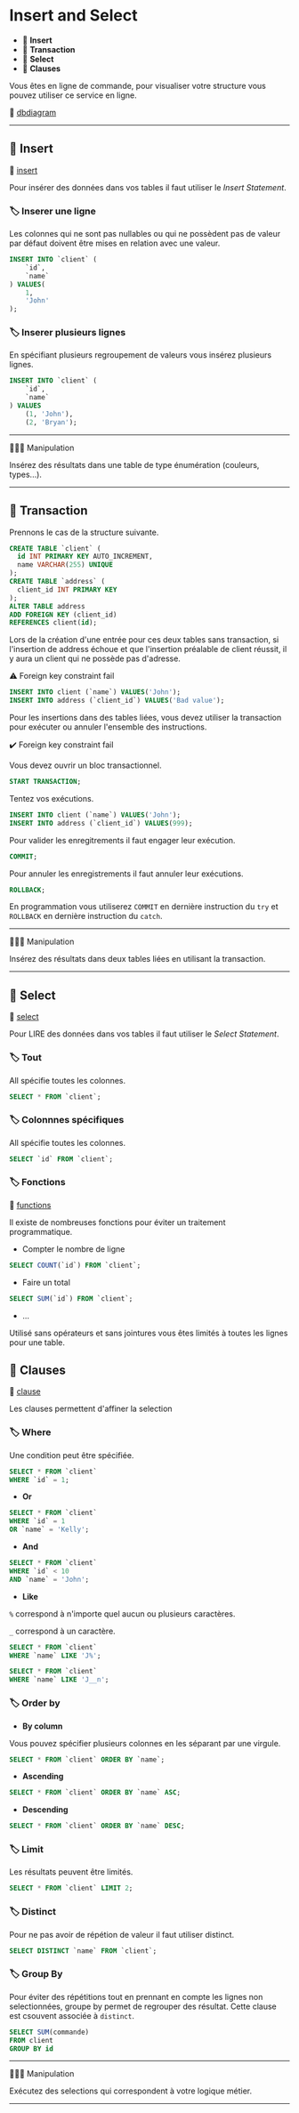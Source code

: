 # Insert and Select

*  🔖 **Insert**
*  🔖 **Transaction**
*  🔖 **Select**
*  🔖 **Clauses**

Vous êtes en ligne de commande, pour visualiser votre structure vous pouvez utiliser ce service en ligne.

🔗 [dbdiagram](https://dbdiagram.io/)

___

## 📑 Insert

🔗 [insert](https://dev.mysql.com/doc/refman/8.0/en/insert.html)

Pour insérer des données dans vos tables il faut utiliser le *Insert Statement*.

### 🏷️ **Inserer une ligne**

Les colonnes qui ne sont pas nullables ou qui ne possèdent pas de valeur par défaut doivent être mises en relation avec une valeur.

```sql
INSERT INTO `client` (
    `id`,
    `name`
) VALUES(
    1,
    'John'
);
```

### 🏷️ **Inserer plusieurs lignes**

En spécifiant plusieurs regroupement de valeurs vous insérez plusieurs lignes.

```sql
INSERT INTO `client` (
    `id`,
    `name`
) VALUES
    (1, 'John'),
    (2, 'Bryan');
```
___

👨🏻‍💻 Manipulation

Insérez des résultats dans une table de type énumération (couleurs, types...).

___

## 📑 Transaction

Prennons le cas de la structure suivante.

```sql
CREATE TABLE `client` (
  id INT PRIMARY KEY AUTO_INCREMENT,
  name VARCHAR(255) UNIQUE
);
CREATE TABLE `address` (
  client_id INT PRIMARY KEY
);
ALTER TABLE address
ADD FOREIGN KEY (client_id)
REFERENCES client(id); 
```

Lors de la création d'une entrée pour ces deux tables sans transaction, si l'insertion de address échoue et que l'insertion préalable de client réussit, il y aura un client qui ne possède pas d'adresse.

⚠️ Foreign key constraint fail

```sql
INSERT INTO client (`name`) VALUES('John');
INSERT INTO address (`client_id`) VALUES('Bad value');
```

Pour les insertions dans des tables liées, vous devez utiliser la transaction pour exécuter ou annuler l'ensemble des instructions.

✔️ Foreign key constraint fail

Vous devez ouvrir un bloc transactionnel.

```sql
START TRANSACTION;
```

Tentez vos exécutions.

```sql
INSERT INTO client (`name`) VALUES('John');
INSERT INTO address (`client_id`) VALUES(999);
```

Pour valider les enregitrements il faut engager leur exécution.

```sql
COMMIT;
```
Pour annuler les enregistrements il faut annuler leur exécutions.

```sql
ROLLBACK;
```
En programmation vous utiliserez `COMMIT` en dernière instruction du `try` et `ROLLBACK` en dernière instruction du `catch`.

___

👨🏻‍💻 Manipulation

Insérez des résultats dans deux tables liées en utilisant la transaction.

___

## 📑 Select

🔗 [select](https://dev.mysql.com/doc/refman/8.0/en/select.html)

Pour LIRE des données dans vos tables il faut utiliser le *Select Statement*.


### 🏷️ **Tout**

All spécifie toutes les colonnes.

```sql
SELECT * FROM `client`;
```
### 🏷️ **Colonnnes spécifiques**

All spécifie toutes les colonnes.

```sql
SELECT `id` FROM `client`;
```

### 🏷️ **Fonctions**

🔗 [functions](https://dev.mysql.com/doc/refman/8.0/en/group-by-functions.html)

Il existe de nombreuses fonctions pour éviter un traitement programmatique.

* Compter le nombre de ligne

```sql
SELECT COUNT(`id`) FROM `client`;
```

* Faire un total

```sql
SELECT SUM(`id`) FROM `client`;
```

* ...

Utilisé sans opérateurs et sans jointures vous êtes limités à toutes les lignes pour une table.

## 📑 Clauses

🔗 [clause](https://dev.mysql.com/doc/refman/8.0/en/select-optimization.html)

Les clauses permettent d'affiner la selection

### 🏷️ **Where**

Une condition peut être spécifiée.

```sql
SELECT * FROM `client`
WHERE `id` = 1;
```

* **Or**

```sql
SELECT * FROM `client` 
WHERE `id` = 1 
OR `name` = 'Kelly';
```

* **And**

```sql
SELECT * FROM `client` 
WHERE `id` < 10 
AND `name` = 'John';
```

* **Like**

`%` correspond à n'importe quel aucun ou plusieurs caractères.

`_` correspond à un caractère.

```sql
SELECT * FROM `client` 
WHERE `name` LIKE 'J%';
```

```sql
SELECT * FROM `client` 
WHERE `name` LIKE 'J__n';
```

### 🏷️ **Order by**


* **By column**

Vous pouvez spécifier plusieurs colonnes en les séparant par une virgule.

```sql
SELECT * FROM `client` ORDER BY `name`;
```

* **Ascending**

```sql
SELECT * FROM `client` ORDER BY `name` ASC;
```

* **Descending**

```sql
SELECT * FROM `client` ORDER BY `name` DESC;
```

### 🏷️ **Limit**

Les résultats peuvent être limités.

```sql
SELECT * FROM `client` LIMIT 2;
```

### 🏷️ **Distinct**

Pour ne pas avoir de répétion de valeur il faut utiliser distinct.

```sql
SELECT DISTINCT `name` FROM `client`;
```

### 🏷️ **Group By**

Pour éviter des répétitions tout en prennant en compte les lignes non selectionnées, groupe by permet de regrouper des résultat. Cette clause est csouvent associée à `distinct`.

```sql
SELECT SUM(commande)
FROM client
GROUP BY id
```

___

👨🏻‍💻 Manipulation

Exécutez des selections qui correspondent à votre logique métier.

___

